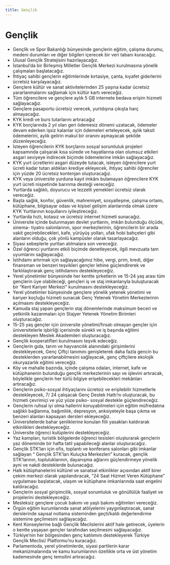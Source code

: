 ```yaml
---
title: Gençlik
---
```


Gençlik
===

* Gençlik ve Spor Bakanlığı bünyesinde gençlerin eğitim, çalışma durumu, medeni durumları ve diğer bilgileri içerecek bir veri tabanı kuracağız.
* Ulusal Gençlik Stratejisini hazırlayacağız.
* İstanbul’da bir Birleşmiş Milletler Gençlik Merkezi kurulmasına yönelik çalışmaları başlatacağız.
* İhtiyaç sahibi gençlerin eğitimlerinde kırtasiye, çanta, kıyafet giderlerini ücretsiz karşılayacağız.
* Gençlere kültür ve sanat aktivitelerinden 25 yaşına kadar ücretsiz yararlanmalarını sağlamak için kültür kartı vereceğiz.
* Tüm öğrencilere ve gençlere aylık 5 GB internete bedava erişim hizmeti sağlayacağız.
* Gençlere pasaportu ücretsiz verecek, yurtdışına çıkışta harç almayacağız.
* KYK kredi ve burs tutarlarını artıracağız
* KYK borçlarında 2 yıl olan geri ödemesiz dönemi uzatacak, ödemeler devam ederken işsiz kalanlar için ödemeleri erteleyecek, aylık taksit ödemelerini, aylık gelirin makul bir oranını aşmayacak şekilde düzenleyeceğiz.
* İsteyen öğrencilerin KYK borçlarını sosyal sorumluluk projeleri kapsamında çalışarak kısa sürede ve hayatlarına olan olumsuz etkileri asgari seviyeye indirecek biçimde ödemelerine imkân sağlayacağız.
* KYK yurt ücretlerini asgari düzeyde tutacak, isteyen öğrencilere yurt ücreti kadar tutarı aldıkları krediye ekleyecek, ihtiyaç sahibi öğrenciler için yüzde 20 ücretsiz kontenjan oluşturacağız.
* KYK veya üniversite yurduna kayıt imkânı bulamayan öğrencilere KYK yurt ücreti nispetinde barınma desteği vereceğiz.
* Yurtlarda sağlıklı, doyurucu ve lezzetli yemekleri ücretsiz olarak vereceğiz.
* Başta sağlık, konfor, güvenlik, mahremiyet, sosyalleşme, çalışma ortamı, kütüphane, bilgisayar odası ve kişisel gelişim alanlarında olmak üzere KYK Yurtlarının koşullarını iyileştireceğiz.
* Yurtlarda hızlı, kotasız ve ücretsiz internet hizmeti sunacağız.
* Üniversite içinde bulunmayan devlet yurtlarını, imkân bulunduğu ölçüde, sinema- tiyatro salonlarının, spor merkezlerinin, öğrencilerin bir arada vakit geçirebilecekleri, kafe, yürüyüş yolları, ufak hobi bahçeleri gibi alanların olduğu, çok yönlü kampüsler olarak tasarlayacağız.
* Siyasi sebeplerle yurttan atılmalara son vereceğiz.
* Özel öğrenci yurtlarını etkili biçimde denetleyecek, ilgili mevzuata tam uyumlarını sağlayacağız.
* İstihdamı artırmak için sağlayacağımız hibe, vergi, prim, kredi, diğer finansman ve benzeri teşvikleri gençler lehine güçlendirerek ve farklılaştırarak genç istihdamını destekleyeceğiz.
* Yerel yönetimler bünyesinde her kentte şirketlerin ve 15-24 yaş arası tüm gençlerin üye olabileceği, gençleri iş ve staj imkanlarıyla buluşturacak bir “Kent Kariyer Merkezi” kurulmasını destekleyeceğiz.
* Yerel yönetimler bünyesinde gençlere yönelik yetenek yönetimi ve kariyer koçluğu hizmeti sunacak Genç Yetenek Yönetim Merkezlerinin açılmasını destekleyeceğiz.
* Kamuda staj yapan gençlerin staj dönemlerinde maksimum beceri ve yetkinlik kazanmaları için Stajyer Yetenek Yönetim Birimleri oluşturacağız.
* 15-25 yaş gençler için üniversite yönelimi/fırsatı olmayan gençler için üniversitelerle işbirliği içerisinde sürekli ve iş başında eğitimi destekleyen Meslek Akademileri oluşturacağız.
* Gençlik kooperatifleri kurulmasını teşvik edeceğiz.
* Gençlerin gıda, tarım ve hayvancılık alanındaki girişimlerini destekleyecek, Genç Çiftçi tanımını genişleterek daha fazla gencin bu desteklerden yararlanabilmesini sağlayacak, genç çiftçilere ekolojik okuryazarlık eğitimi vereceğiz.
* Köy ve mahalle bazında, içinde çalışma odaları, internet, kafe ve kütüphanenin bulunduğu gençlik merkezlerinin sayı ve işlevini artıracak, böylelikle gençlerin her türlü bilgiye erişebilecekleri mekânları artıracağız.
* Gençlerin psiko-sosyal ihtiyaçlarını ücretsiz ve erişilebilir hizmetlerle destekleyecek, 7/ 24 çalışacak Genç Destek Hattı’nı oluşturacak, bu hizmeti çevrimiçi ve yüz yüze psiko- sosyal destekle güçlendireceğiz.
* Gençlerin ruhsal iyi olma hallerini koruyabilmeleri için eğitim müfredatına sağlıklı bağlanma, bağımlılık, depresyon, anksiyeteyle başa çıkma ve benzeri alanları kapsayan dersleri ekleyeceğiz.
* Üniversitelerde bahar şenliklerine konulan fiili yasakları kaldırarak etkinlikleri destekleyeceğiz.
* Üniversite öğrenci kulüplerini destekleyeceğiz.
* Yaz kampları, turistik bölgelerde öğrenci tesisleri oluşturarak gençlerin yaz döneminde bir hafta tatil yapabileceği alanlar oluşturacağız.
* Gençlik STK’ları için ofis, toplantı ve konferans salonları gibi imkanlar sağlayan “ Gençlik STK’ları Kuluçka Merkezleri” kuracak, gençlik STK’larının, topluluklarının, dayanışma ağlarını güçlendirmeye yönelik ayni ve nakdi desteklerde bulunacağız.
* Halk kütüphanelerini kültürel ve sanatsal etkinlikler açısından aktif birer çekim merkezi olarak yapılandıracak, “24 Saat Hizmet Veren Kütüphane” uygulaması başlatacak, ulaşım ve kütüphane imkanlarında saat engelini kaldıracağız.
* Gençlerin sosyal girişimcilik, sosyal sorumluluk ve gönüllülük faaliyet ve projelerini destekleyeceğiz.
* Mesleksiz gençlere çocuk bakımı ve yaşlı bakımı eğitimleri vereceğiz.
* Örgün eğitim kurumlarında sanat atölyelerini yaygınlaştıracak, sanat derslerinde sayısal notlama sisteminden geçti/kaldı değerlendirme sistemine geçilmesini sağlayacağız.
* Kent Konseylerine bağlı Gençlik Meclislerini aktif hale getirecek, üyelerin o kentte yaşayan gençler tarafından seçilmesini sağlayacağız.
* Türkiye’nin her bölgesinden genç katılımını destekleyerek Türkiye Gençlik Meclisi/ Platformu’nu kuracağız.
* Parlamentoda, yerel yönetimlerde, siyasi partilerin karar mekanizmalarında ve kamu kurumlarının özellikle orta ve üst yönetim kademesinde genç temsilini artıracağız.